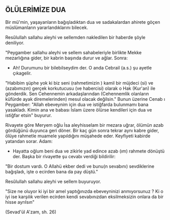 ## ÖLÜLERİMİZE DUA

Bir mü'min, yaşayanların bağışladıktan dua ve sada­kalardan ahirete göçen müslümanların yararlandıklarını bilecek.

Resûlullah sallahu aleyhi ve sellemden nakledilen bir haberde şöyle deniliyor.

"Peygamber sallahu aleyhi ve sellem sahabeleriyle birlikte Mekke mezarlığına gider, bir kabrin başında durur ve ağlar. Sonra:

- Ah! Durumunu bir bilebilseydim der. O anda Ceb­rail (a.s.) şu ayetle çıkagelir.

"Habibim şüphe yok ki biz seni (rahmetimizin ) ka­mil bir müjdeci (si) ve (azabımızın) gerçek korkutucusu (ve habercisi) olarak o Hak (Kur'an) ile gönderdik. Sen Cehennemin arkadaşlarından (Cehennemlik olanların küfürde ayak diremelerinden) mesul olacak değilsin." Bunun üzerine Cenab ı Peygamber: "Allah ebevey­nim için dua ve istiğfarda bulunmamı bana yasakladı. Kimin ana ve babası İslam üzere ölürse kendileri için dua ve istiğfar etsin" buyurur.

Rivayete göre Meryem oğlu İsa aleyhisselam bir me­zara uğrar, ölümün azab gördüğünü duyunca geri dö­ner. Bir kaç gün sonra tekrar aynı kabre gider, ölüye rahmetle muamele yapıldığını müşahede eder. Keyfi­yeti kabirde yatandan sorar. Adam:

- Hayatta oğlum beni dua ve zikirle yad edince azab (ım) rahmete dönüştü der. Başka bir rivayette şu cevabı verdiği bildirilir:

"Bir dostum vardı. O Allahü ekber dedi ve bunu(n sevabını) sevdiklerine bağışladı, işte o ecirden bana da pay düştü."

Resûlullah sallahu aleyhi ve sellem buyuruyor.

"Size ne oluyor ki iyi bir amel yaptığınızda ebevey­ninizi anmıyorsunuz ? Ki o iyi ise karşılık verilen ecir­den kendi sevabınızdan eksilmeksizin onlara da bir his­se ayrılsın"

(Sevad'ül A'zam, sh. 26)
